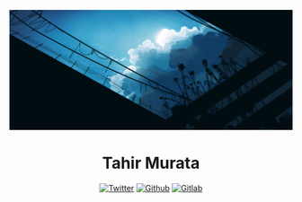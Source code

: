<div align="center">

[![Icon Banner][icon_banner_img]][banner_url]

# Tahir Murata

[![Twitter][twitter_logo_img]][twitter_url]
[![Github][github_logo_img]][github_url]
[![Gitlab][gitlab_logo_img]][gitlab_url]

</div>

<!-- Image -->

[icon_banner_img]: ./readme-banner.jpg
[twitter_logo_img]: https://img.shields.io/badge/Twitter-020617?style=for-the-badge&logo=X&logoColor=f8fafc
[github_logo_img]: https://img.shields.io/badge/Github-020617?style=for-the-badge&logo=Github&logoColor=f8fafc
[gitlab_logo_img]: https://img.shields.io/badge/Gitlab-020617?style=for-the-badge&logo=Gitlab&logoColor=f8fafc

<!-- URL -->

[banner_url]: https://x.com/gracile_jp/status/1785152422660514262
[twitter_url]: https://x.com/_pastc
[github_url]: https://github.com/pastc
[gitlab_url]: https://gitlab.com/paste
